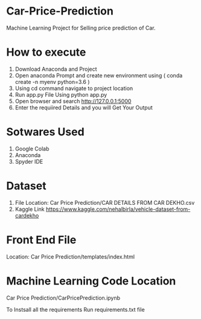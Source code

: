 # Car-Price-Prediction
Machine Learning Project for Selling price prediction of Car.

# How to execute 
1) Download Anaconda and Project 
2) Open anaconda Prompt and create new environment using ( conda create -n myenv python=3.6 )
3) Using cd command navigate to project location
4) Run app.py File Using python app.py
5) Open browser and search http://127.0.0.1:5000
6) Enter the requiired Details and you will Get Your Output

# Sotwares Used
1) Google Colab
2) Anaconda
3) Spyder IDE

# Dataset 
1) File Location: Car Price Prediction/CAR DETAILS FROM CAR DEKHO.csv 
2) Kaggle Link https://www.kaggle.com/nehalbirla/vehicle-dataset-from-cardekho

# Front End File 
Location: Car Price Prediction/templates/index.html 

# Machine Learning Code Location
Car Price Prediction/CarPricePrediction.ipynb

To Instsall all the requirements Run requirements.txt file 
